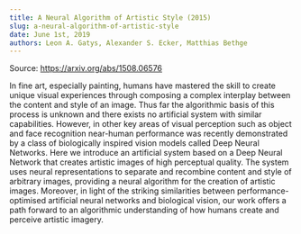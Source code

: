 ```yaml
---
title: A Neural Algorithm of Artistic Style (2015)
slug: a-neural-algorithm-of-artistic-style
date: June 1st, 2019
authors: Leon A. Gatys, Alexander S. Ecker, Matthias Bethge
---
```


Source: <https://arxiv.org/abs/1508.06576>

In fine art, especially painting, humans have mastered the skill to create unique visual experiences through composing a complex interplay between the content and style of an image. Thus far the algorithmic basis of this process is unknown and there exists no artificial system with similar capabilities. However, in other key areas of visual perception such as object and face recognition near-human performance was recently demonstrated by a class of biologically inspired vision models called Deep Neural Networks. Here we introduce an artificial system based on a Deep Neural Network that creates artistic images of high perceptual quality. The system uses neural representations to separate and recombine content and style of arbitrary images, providing a neural algorithm for the creation of artistic images. Moreover, in light of the striking similarities between performance-optimised artificial neural networks and biological vision, our work offers a path forward to an algorithmic understanding of how humans create and perceive artistic imagery.
